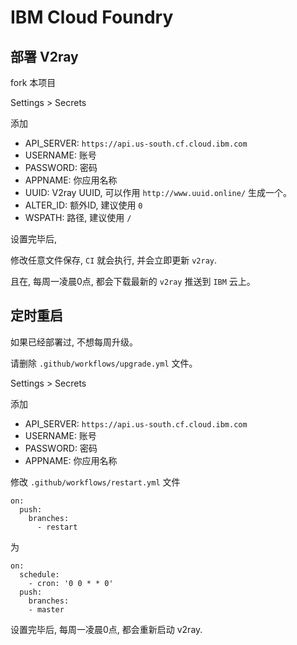 # IBM Cloud Foundry

## 部署 V2ray 

fork 本项目

Settings >  Secrets

添加

- API_SERVER: `https://api.us-south.cf.cloud.ibm.com`
- USERNAME: 账号
- PASSWORD: 密码
- APPNAME: 你应用名称
- UUID: V2ray UUID, 可以作用 `http://www.uuid.online/` 生成一个。
- ALTER_ID: 额外ID, 建议使用 `0`
- WSPATH: 路径, 建议使用 `/`

设置完毕后, 

修改任意文件保存, `CI` 就会执行, 并会立即更新 `v2ray`.

且在, 每周一凌晨0点, 都会下载最新的 `v2ray` 推送到 `IBM` 云上。

## 定时重启

如果已经部署过, 不想每周升级。

请删除 `.github/workflows/upgrade.yml` 文件。

Settings >  Secrets

添加

- API_SERVER: `https://api.us-south.cf.cloud.ibm.com`
- USERNAME: 账号
- PASSWORD: 密码
- APPNAME: 你应用名称

修改 `.github/workflows/restart.yml` 文件

```
on:
  push:
    branches: 
      - restart
```

为

```
on:
  schedule:
    - cron: '0 0 * * 0'
  push:
    branches: 
    - master
```

设置完毕后, 每周一凌晨0点, 都会重新启动 v2ray.
